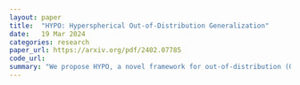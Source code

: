 ```yaml
---
layout: paper
title:  "HYPO: Hyperspherical Out-of-Distribution Generalization"
date:   19 Mar 2024
categories: research
paper_url: https://arxiv.org/pdf/2402.07785
code_url: 
summary: "We propose HYPO, a novel framework for out-of-distribution (OOD) generalization in machine learning, which learns domain-invariant features in a hyperspherical space. Our method focuses on aligning features of the same class across different domains close to their class prototypes and separating different class prototypes maximally. We offer theoretical justifications for its improvement on OOD generalization and show through experiments on OOD benchmarks that HYPO outperforms existing baselines with superior performance."
---
```


